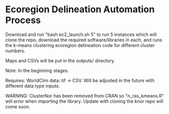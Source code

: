 # Ecoregion Delineation Automation Process
Download and run "bash ec2_launch.sh 5" to run 5 instances which will clone the repo, download the required software/libraries in each, and runs the k-means clustering ecoregion delineation code for different cluster numbers.

Maps and CSVs will be put in the outputs/ directory.

Note: In the beginning stages.

Requires: WorldClim data: tif -> CSV. Will be adjusted in the future with different data type inputs.

WARNING: ClusterNor has been removed from CRAN so "n_ras_kmeans.R" will error when importing the library. Update with cloning the knor repo will come soon.
